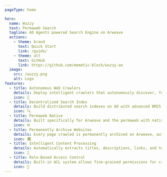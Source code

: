 ```yaml
---
pageType: home

hero:
  name: Wuzzy
  text: Permaweb Search
  tagline: AO Agents powered Search Engine on Arweave
  actions:
    - theme: brand
      text: Quick Start
      link: /guide/
    - theme: alt
      text: GitHub
      link: https://github.com/memetic-block/wuzzy-ao
  image:
    src: /wuzzy.png
    alt: Logo
features:
  - title: Autonomous Web Crawlers
    details: Deploy intelligent crawlers that autonomously discover, fetch, and process web content across the permaweb and traditional web.
    icon: 🤖
  - title: Decentralized Search Index
    details: Build distributed search indexes on AO with advanced BM25 and simple search algorithms for relevant content discovery.
    icon: 🔍
  - title: Permaweb Native
    details: Built specifically for Arweave and the permaweb with native support for ARNS domains and AR transaction URLs.
    icon: 🌐
  - title: Permanently Archive Websites
    details: Every page crawled is permanently archived on Arweave, automatically
    icon: 🏛️
  - title: Intelligent Content Processing
    details: Automatically extracts titles, descriptions, links, and text content from HTML pages with smart deduplication.
    icon: 🧠
  - title: Role-Based Access Control
    details: Built-in ACL system allows fine-grained permissions for crawling, indexing, and search operations across your network.
    icon: 🔐
---
```

